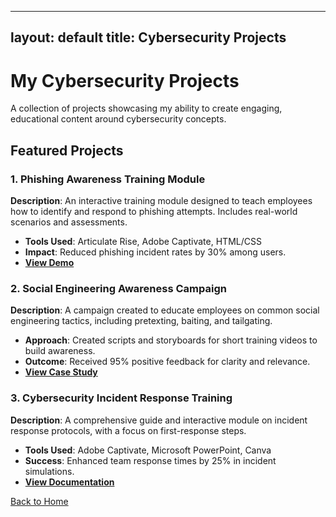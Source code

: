 
---
layout: default
title: Cybersecurity Projects
---

# My Cybersecurity Projects
A collection of projects showcasing my ability to create engaging, educational content around cybersecurity concepts.

## Featured Projects

### 1. Phishing Awareness Training Module
**Description**: An interactive training module designed to teach employees how to identify and respond to phishing attempts. Includes real-world scenarios and assessments.
- **Tools Used**: Articulate Rise, Adobe Captivate, HTML/CSS
- **Impact**: Reduced phishing incident rates by 30% among users.
- **[View Demo](https://link-to-demo)**

### 2. Social Engineering Awareness Campaign
**Description**: A campaign created to educate employees on common social engineering tactics, including pretexting, baiting, and tailgating.
- **Approach**: Created scripts and storyboards for short training videos to build awareness.
- **Outcome**: Received 95% positive feedback for clarity and relevance.
- **[View Case Study](https://link-to-case-study)**

### 3. Cybersecurity Incident Response Training
**Description**: A comprehensive guide and interactive module on incident response protocols, with a focus on first-response steps.
- **Tools Used**: Adobe Captivate, Microsoft PowerPoint, Canva
- **Success**: Enhanced team response times by 25% in incident simulations.
- **[View Documentation](https://link-to-documentation)**

[Back to Home](index.md)

